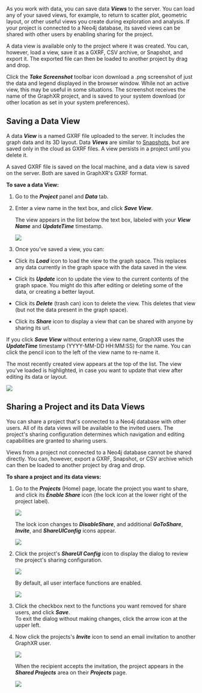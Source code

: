 As you work with data, you can save data _**Views**_ to the server. You can load any of your saved views, for example, to return to scatter plot, geometric layout, or other useful views you create during exploration and analysis. If your project is connected to a Neo4j database, its saved views can be shared with other users by enabling sharing for the project.

A data view is available only to the project where it was created. You can, however, load a view, save it as a GXRF, CSV archive, or Snapshot, and export it. The exported file can then be loaded to another project by drag and drop.

Click the _**Take Screenshot**_ toolbar icon download a .png screenshot of just the data and legend displayed in the browser window. While not an active view, this may be useful in some situations. The screenshot receives the name of the GraphXR project, and is saved to your system download (or other location as set in your system preferences).

## Saving a Data View

A data _**View**_ is a named GXRF file uploaded to the server. It includes the graph data and its 3D layout. Data _**Views**_ are similar to [Snapshots](./saving-or-loading-snapshots), but are saved only in the cloud as GXRF files. A view persists in a project until you delete it.

A saved GXRF file is saved on the local machine, and a data view is saved on the server. Both are saved in GraphXR's GXRF format.

**To save a data View:**

1.  Go to the _**Project**_ panel and _**Data**_ tab.
    
2.  Enter a view name in the text box, and click _**Save View**_.
    
    The view appears in the list below the text box, labeled with your _**View Name**_ and _**UpdateTime**_ timestamp.
    
    ![](/02_08_01_SaveViewSaved.png)
    
3.  Once you've saved a view, you can:
    

*   Click its _**Load**_ icon to load the view to the graph space. This replaces any data currently in the graph space with the data saved in the view.
    
*   Click its _**Update**_ icon to update the view to the current contents of the graph space. You might do this after editing or deleting some of the data, or creating a better layout.
    
*   Click its _**Delete**_ (trash can) icon to delete the view. This deletes that view (but not the data present in the graph space).
    
*   Click its _**Share**_ icon to display a view that can be shared with anyone by sharing its url.
    

If you click _**Save View**_ without entering a view name, GraphXR uses the _**UpdateTime**_ timestamp (YYYY-MM-DD HH:MM:SS) for the name. You can click the pencil icon to the left of the view name to re-name it.

The most recently created view appears at the top of the list. The view you've loaded is highlighted, in case you want to update that view after editing its data or layout.

![](/02_08_02_SaveViewSecond.png)

## Sharing a Project and its Data Views

You can share a project that's connected to a Neo4j database with other users. All of its data views will be available to the invited users. The project's sharing configuration determines which navigation and editing capabilities are granted to sharing users.

Views from a project not connected to a Neo4j database cannot be shared directly. You can, however, export a GXRF, Snapshot, or CSV archive which can then be loaded to another project by drag and drop.

**To share a project and its data views:**

1.  Go to the _**Projects**_ (Home) page, locate the project you want to share, and click its _**Enable Share**_ icon (the lock icon at the lower right of the project label).
    
    ![](/02_08_04_ShareProject.png)
    
    The lock icon changes to _**DisableShare**_, and additional _**GoToShare**_, _**Invite**_, and _**ShareUIConfig**_ icons appear.
    
    ![](/02_08_04_ShareProject1.png)
2.  Click the project's _**ShareUI Config**_ icon to display the dialog to review the project's sharing configuration.
    
    ![](/02_08_04_ShareProject2.png)
    
    By default, all user interface functions are enabled.
    
    ![](/02_08_05_ShareConfig.png)
3.  Click the checkbox next to the functions you want removed for share users, and click _**Save**_.  
    To exit the dialog without making changes, click the arrow icon at the upper left.
    
4.  Now click the projects's _**Invite**_ icon to send an email invitation to another GraphXR user.  
    
    ![](/02_08_06_ShareInviteIcon.png)
    
    When the recipient accepts the invitation, the project appears in the _**Shared Projects**_ area on their _**Projects**_ page.
    
    ![](/02_08_07_ShareInvite.png)